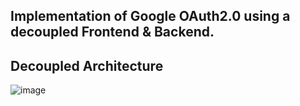 ## Implementation of Google OAuth2.0 using a decoupled Frontend & Backend.

## Decoupled Architecture

![image](https://user-images.githubusercontent.com/32787952/123540259-bbf01000-d75b-11eb-864c-ade8a1357c4a.png)

